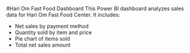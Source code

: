 #Hari Om Fast Food Dashboard
This Power BI dashboard analyzes sales data for Hari Om Fast Food Center.
It includes:
- Net sales by payment method
- Quantity sold by item and price
- Pie chart of items sold
- Total net sales amount
